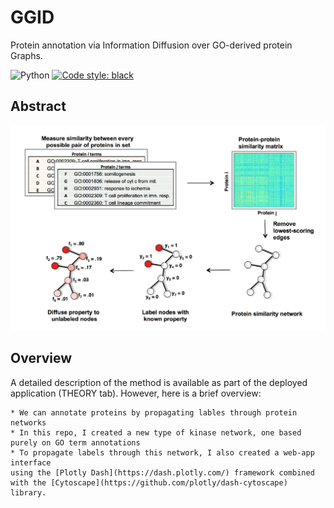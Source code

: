 # GGID

Protein annotation via Information Diffusion over GO-derived protein Graphs.

![Python](https://img.shields.io/badge/python-3.6%7C3.7-blue.svg)
[![Code style: black](https://img.shields.io/badge/code%20style-black-000000.svg)](https://github.com/psf/black)


## Abstract 
<img src="assets/graphical_abstract.png" alt="drawing" width="700"/>

## Overview
A detailed description of the method is available as part of the deployed application (THEORY tab).
However, here is a brief overview:

    * We can annotate proteins by propagating lables through protein networks
    * In this repo, I created a new type of kinase network, one based purely on GO term annotations
    * To propagate labels through this network, I also created a web-app interface
    using the [Plotly Dash](https://dash.plotly.com/) framework combined with the [Cytoscape](https://github.com/plotly/dash-cytoscape) library.


